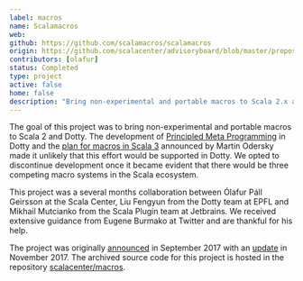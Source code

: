 ```yaml
---
label: macros
name: Scalamacros
web:
github: https://github.com/scalamacros/scalamacros
origin: https://github.com/scalacenter/advisoryboard/blob/master/proposals/014-production-ready-scalamacros.md
contributors: [olafur]
status: Completed
type: project
active: false
home: false
description: "Bring non-experimental and portable macros to Scala 2.x and Dotty"
---
```


The goal of this project was to bring non-experimental and portable macros to
Scala 2 and Dotty.
The development of
[Principled Meta Programming](http://dotty.epfl.ch/docs/reference/principled-meta-programming.html)
in Dotty and the
[plan for macros in Scala 3](https://www.scala-lang.org/blog/2018/04/30/in-a-nutshell.html)
announced by Martin Odersky made it unlikely that this effort would be
supported in Dotty. We opted to discontinue development once it became evident
that there would be three competing macro systems in the Scala ecosystem.


This project was a several months collaboration between
Ólafur Páll Geirsson at the Scala Center, Liu Fengyun from the Dotty team at
EPFL and Mikhail Mutcianko from the Scala Plugin team at Jetbrains.
We received extensive guidance from Eugene Burmako at Twitter and are thankful for his help.

The project
was originally
[announced](http://www.scala-lang.org/blog/2017/10/09/scalamacros.html) in
September 2017 with an
[update](http://www.scala-lang.org/blog/2017/11/27/macros.html) in
November 2017.
The archived source code for this project is hosted in the repository [scalacenter/macros](https://github.com/scalacenter/macros).

